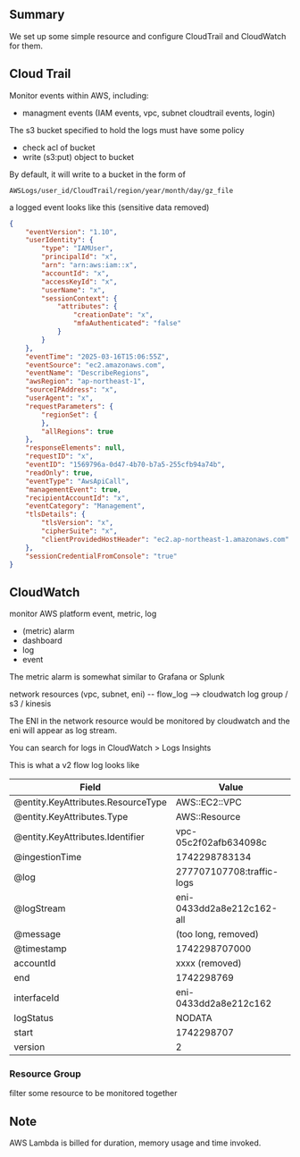 ## Summary

We set up some simple resource and configure CloudTrail and CloudWatch for them.





## Cloud Trail

Monitor events within AWS, including:

- managment events (IAM events, vpc, subnet cloudtrail events, login)

The s3 bucket specified to hold the logs must have some policy

- check acl of bucket
- write (s3:put) object to bucket

By default, it will write to a bucket in the form of
```
AWSLogs/user_id/CloudTrail/region/year/month/day/gz_file
```

a logged event looks like this (sensitive data removed)
```json
{
	"eventVersion": "1.10",
	"userIdentity": {
		"type": "IAMUser",
		"principalId": "x",
		"arn": "arn:aws:iam::x",
		"accountId": "x",
		"accessKeyId": "x",
		"userName": "x",
		"sessionContext": {
			"attributes": {
				"creationDate": "x",
				"mfaAuthenticated": "false"
			}
		}
	},
	"eventTime": "2025-03-16T15:06:55Z",
	"eventSource": "ec2.amazonaws.com",
	"eventName": "DescribeRegions",
	"awsRegion": "ap-northeast-1",
	"sourceIPAddress": "x",
	"userAgent": "x",
	"requestParameters": {
		"regionSet": {
		},
		"allRegions": true
	},
	"responseElements": null,
	"requestID": "x",
	"eventID": "1569796a-0d47-4b70-b7a5-255cfb94a74b",
	"readOnly": true,
	"eventType": "AwsApiCall",
	"managementEvent": true,
	"recipientAccountId": "x",
	"eventCategory": "Management",
	"tlsDetails": {
		"tlsVersion": "x",
		"cipherSuite": "x",
		"clientProvidedHostHeader": "ec2.ap-northeast-1.amazonaws.com"
	},
	"sessionCredentialFromConsole": "true"
}
```

## CloudWatch

monitor AWS platform event, metric, log
- (metric) alarm
- dashboard
- log
- event

The metric alarm is somewhat similar to Grafana or Splunk

network resources (vpc, subnet, eni) -- flow_log --> cloudwatch log group / s3 / kinesis

The ENI in the network resource would be monitored by cloudwatch and the eni will appear as log stream.

You can search for logs in CloudWatch > Logs Insights

This is what a v2 flow log looks like

| Field                              | Value                     |
|------------------------------------|---------------------------|
| @entity.KeyAttributes.ResourceType | AWS::EC2::VPC             |
| @entity.KeyAttributes.Type         | AWS::Resource             |
| @entity.KeyAttributes.Identifier   | vpc-05c2f02afb634098c     |
| @ingestionTime                     | 1742298783134             |
| @log                               | 277707107708:traffic-logs |
| @logStream                         | eni-0433dd2a8e212c162-all |
| @message                           | (too long, removed)       |
| @timestamp                         | 1742298707000             |
| accountId                          | xxxx (removed)            |
| end                                | 1742298769                |
| interfaceId                        | eni-0433dd2a8e212c162     |
| logStatus                          | NODATA                    |
| start                              | 1742298707                |
| version                            | 2                         |

### Resource Group

filter some resource to be monitored together





## Note

AWS Lambda is billed for duration, memory usage and time invoked.
